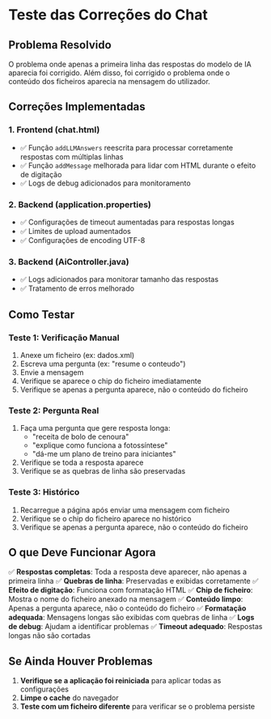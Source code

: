 # Teste das Correções do Chat

## Problema Resolvido
O problema onde apenas a primeira linha das respostas do modelo de IA aparecia foi corrigido.
Além disso, foi corrigido o problema onde o conteúdo dos ficheiros aparecia na mensagem do utilizador.

## Correções Implementadas

### 1. Frontend (chat.html)
- ✅ Função `addLLMAnswers` reescrita para processar corretamente respostas com múltiplas linhas
- ✅ Função `addMessage` melhorada para lidar com HTML durante o efeito de digitação
- ✅ Logs de debug adicionados para monitoramento

### 2. Backend (application.properties)
- ✅ Configurações de timeout aumentadas para respostas longas
- ✅ Limites de upload aumentados
- ✅ Configurações de encoding UTF-8

### 3. Backend (AiController.java)
- ✅ Logs adicionados para monitorar tamanho das respostas
- ✅ Tratamento de erros melhorado

## Como Testar

### Teste 1: Verificação Manual
1. Anexe um ficheiro (ex: dados.xml)
2. Escreva uma pergunta (ex: "resume o conteudo")
3. Envie a mensagem
4. Verifique se aparece o chip do ficheiro imediatamente
5. Verifique se apenas a pergunta aparece, não o conteúdo do ficheiro

### Teste 2: Pergunta Real
1. Faça uma pergunta que gere resposta longa:
   - "receita de bolo de cenoura"
   - "explique como funciona a fotossíntese"
   - "dá-me um plano de treino para iniciantes"
2. Verifique se toda a resposta aparece
3. Verifique se as quebras de linha são preservadas

### Teste 3: Histórico
1. Recarregue a página após enviar uma mensagem com ficheiro
2. Verifique se o chip do ficheiro aparece no histórico
3. Verifique se apenas a pergunta aparece, não o conteúdo do ficheiro

## O que Deve Funcionar Agora

✅ **Respostas completas**: Toda a resposta deve aparecer, não apenas a primeira linha
✅ **Quebras de linha**: Preservadas e exibidas corretamente
✅ **Efeito de digitação**: Funciona com formatação HTML
✅ **Chip de ficheiro**: Mostra o nome do ficheiro anexado na mensagem
✅ **Conteúdo limpo**: Apenas a pergunta aparece, não o conteúdo do ficheiro
✅ **Formatação adequada**: Mensagens longas são exibidas com quebras de linha
✅ **Logs de debug**: Ajudam a identificar problemas
✅ **Timeout adequado**: Respostas longas não são cortadas

## Se Ainda Houver Problemas

1. **Verifique se a aplicação foi reiniciada** para aplicar todas as configurações
2. **Limpe o cache** do navegador
3. **Teste com um ficheiro diferente** para verificar se o problema persiste 